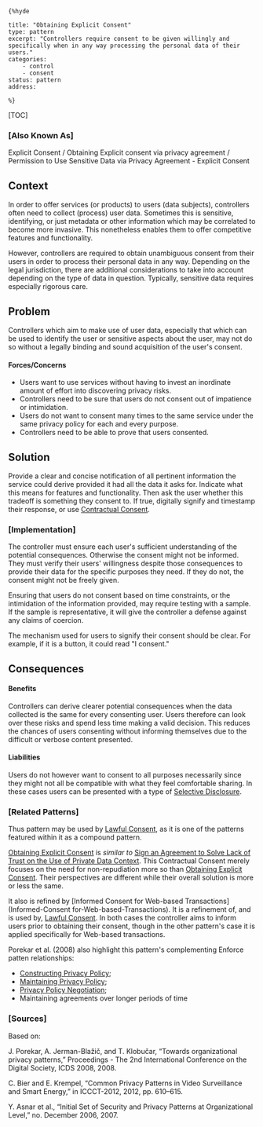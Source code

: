     {%hyde

    title: "Obtaining Explicit Consent"
    type: pattern
    excerpt: "Controllers require consent to be given willingly and specifically when in any way processing the personal data of their users."
    categories:
        - control
        - consent
    status: pattern
    address:

    %}

[TOC]

### [Also Known As]
<!-- All other names the pattern is known by.-->

Explicit Consent / Obtaining Explicit consent via privacy agreement / Permission to Use Sensitive Data via Privacy Agreement - Explicit Consent

## Context
<!-- The situations in which the pattern may apply.-->

In order to offer services (or products) to users (data subjects), controllers often need to collect (process) user data. Sometimes this is sensitive, identifying, or just metadata or other information which may be correlated to become more invasive. This nonetheless enables them to offer competitive features and functionality.

However, controllers are required to obtain unambiguous consent from their users in order to process their personal data in any way. Depending on the legal jurisdiction, there are additional considerations to take into account depending on the type of data in question. Typically, sensitive data requires especially rigorous care.

## Problem
<!-- The problem a pattern addresses, including a list of forces describing why a problem might be difficult to solve.-->

Controllers which aim to make use of user data, especially that which can be used to identify the user or sensitive aspects about the user, may not do so without a legally binding and sound acquisition of the user's consent.

#### Forces/Concerns
- Users want to use services without having to invest an inordinate amount of effort into discovering privacy risks.
- Controllers need to be sure that users do not consent out of impatience or intimidation.
- Users do not want to consent many times to the same service under the same privacy policy for each and every purpose.
- Controllers need to be able to prove that users consented.

## Solution
<!-- A concise description of how the pattern addresses the problem.-->

Provide a clear and concise notification of all pertinent information the service could derive provided it had all the data it asks for. Indicate what this means for features and functionality. Then ask the user whether this tradeoff is something they consent to. If true, digitally signify and timestamp their response, or use [Contractual Consent](Sign-an-Agreement-to-Solve-Lack-of-Trust-on-the-Use-of-Private-Data-Context).

<!--### [Structure]-->
<!--A detailed specification of the structural aspects of the pattern. A class diagram if applicable.-->



### [Implementation]
<!--Guidelines for implementing the pattern; code fragments; suggested PETS; policy fragments.-->

The controller must ensure each user's sufficient understanding of the potential consequences. Otherwise the consent might not be informed. They must verify their users' willingness despite those consequences to provide their data for the specific purposes they need. If they do not, the consent might not be freely given.

Ensuring that users do not consent based on time constraints, or the intimidation of the information provided, may require testing with a sample. If the sample is representative, it will give the controller a defense against any claims of coercion.

The mechanism used for users to signify their consent should be clear. For example, if it is a button, it could read "I consent."

## Consequences
<!--The advantages (benefits) and disadvantages (liabilities) of applying the pattern.-->

#### Benefits
Controllers can derive clearer potential consequences when the data collected is the same for every consenting user. Users therefore can look over these risks and spend less time making a valid decision. This reduces the chances of users consenting without informing themselves due to the difficult or verbose content presented.

#### Liabilities
Users do not however want to consent to all purposes necessarily since they might not all be compatible with what they feel comfortable sharing. In these cases users can be presented with a type of [Selective Disclosure](Selective-Disclosure).

<!--### [Constraints]-->
<!-- limitations as a consequence of applying the pattern.-->



<!--## Examples-->
<!--Motivational example to see how the pattern is applied.-->



<!--### [Known Uses]-->
<!-- Pointers to various applications of the pattern.-->



<!--## See Also-->
<!-- Any pointers to relevant information, not contained in the subfields below.-->



### [Related Patterns]
<!-- Supporting and conflicting patterns-->

Thus pattern may be used by [Lawful Consent](Lawful-Consent), as it is one of the patterns featured within it as a compound pattern.

[Obtaining Explicit Consent](Obtaining-Explicit-Consent) is _similar to_ [Sign an Agreement to Solve Lack of Trust on the Use of Private Data Context](Sign-an-Agreement-to-Solve-Lack-of-Trust-on-the-Use-of-Private-Data-Context). This Contractual Consent merely focuses on the need for non-repudiation more so than [Obtaining Explicit Consent](Obtaining-Explicit-Consent). Their perspectives are different while their overall solution is more or less the same. 

It also is refined by [Informed Consent for Web-based Transactions](Informed-Consent for-Web-based-Transactions). It is a refinement of, and is used by, [Lawful Consent](Lawful-Consent). In both cases the controller aims to inform users prior to obtaining their consent, though in the other pattern's case it is applied specifically for Web-based transactions.

Porekar et al. (2008) also highlight this pattern's complementing Enforce patten relationships:

- [Constructing Privacy Policy](Creating-Privacy-Policy);
- [Maintaining Privacy Policy](Maintaining-Privacy-Policy);
- [Privacy Policy Negotiation](Negotiation-of-Privacy-Policy);
- Maintaining agreements over longer periods of time

### [Sources]
<!-- References to the original source of the pattern.-->

Based on:

J. Porekar, A. Jerman-Blažič, and T. Klobučar, “Towards organizational privacy patterns,” Proceedings - The 2nd International Conference on the Digital Society, ICDS 2008, 2008.

C. Bier and E. Krempel, “Common Privacy Patterns in Video Surveillance and Smart Energy,” in ICCCT-2012, 2012, pp. 610–615.

Y. Asnar et al., “Initial Set of Security and Privacy Patterns at Organizational Level,” no. December 2006, 2007.

<!--## General Comments-->
<!-- Separate discussion on the pattern.-->



<!--## Tags-->
<!-- User definable descriptors for additional correlation.-->




